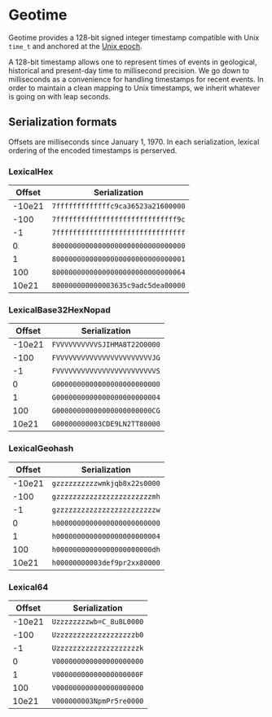# Geotime

Geotime provides a 128-bit signed integer timestamp compatible with Unix `time_t` and anchored at the [Unix epoch](https://en.wikipedia.org/wiki/Unix_time).

A 128-bit timestamp allows one to represent times of events in geological, historical and present-day time to millisecond precision.  We go down to milliseconds as a convenience for handling timestamps for recent events.  In order to maintain a clean mapping to Unix timestamps, we inherit whatever is going on with leap seconds.

## Serialization formats

Offsets are milliseconds since January 1, 1970. In each serialization, lexical ordering of the encoded timestamps is perserved.

### LexicalHex

| Offset | Serialization |
| ----- | ------------- |
| -10e21 | `7fffffffffffffc9ca36523a21600000` |
| -100 | `7fffffffffffffffffffffffffffff9c` |
| -1 | `7fffffffffffffffffffffffffffffff` |
| 0 | `80000000000000000000000000000000` |
| 1 | `80000000000000000000000000000001` |
| 100 | `80000000000000000000000000000064` |
| 10e21 | `800000000000003635c9adc5dea00000` |

### LexicalBase32HexNopad

| Offset | Serialization |
| ------ | ------------- |
| -10e21 | `FVVVVVVVVVVSJIHMA8T22O0000` |
| -100 | `FVVVVVVVVVVVVVVVVVVVVVVVJG` |
| -1 | `FVVVVVVVVVVVVVVVVVVVVVVVVS` |
| 0 | `G0000000000000000000000000` |
| 1 | `G0000000000000000000000004` |
| 100 | `G00000000000000000000000CG` |
| 10e21 | `G00000000003CDE9LN2TT80000` |

### LexicalGeohash

| Offset | Serialization |
| ------ | ------------- |
| -10e21 | `gzzzzzzzzzzwmkjqb8x22s0000` |
| -100 | `gzzzzzzzzzzzzzzzzzzzzzzzmh` |
| -1 | `gzzzzzzzzzzzzzzzzzzzzzzzzw` |
| 0 | `h0000000000000000000000000` |
| 1 | `h0000000000000000000000004` |
| 100 | `h00000000000000000000000dh` |
| 10e21 | `h00000000003def9pr2xx80000` |

### Lexical64

| Offset | Serialization |
| ------ | ------------- |
| -10e21 | `Uzzzzzzzzwb=C_8u8L0000` |
| -100 | `Uzzzzzzzzzzzzzzzzzzzb0` |
| -1 | `Uzzzzzzzzzzzzzzzzzzzzk` |
| 0 | `V000000000000000000000` |
| 1 | `V00000000000000000000F` |
| 100 | `V0000000000000000000O0` |
| 10e21 | `V000000003NpmPr5re0000` |
